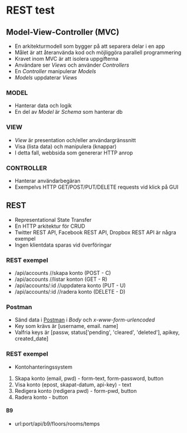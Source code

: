 # REST test

## Model-View-Controller (MVC)
* En arkitekturmodell som bygger på att separera delar i en app
* Målet är att återanvända kod och möjliggöra parallell programmering
* Kravet inom MVC är att isolera uppgifterna
* Användare ser _Views_ och använder _Controllers_
* En _Controller_ manipulerar _Models_
* _Models_ uppdaterar _Views_

### MODEL
* Hanterar data och logik
* En del av _Model_ är _Schema_ som hanterar db

### VIEW
* _View_ är presentation och/eller användargränssnitt
* Visa (lista data) och manipulera (knappar)
* I detta fall, webbsida som genererar HTTP anrop

### CONTROLLER
* Hanterar användarbegäran
* Exempelvs HTTP GET/POST/PUT/DELETE requests vid klick på GUI

## REST
* Representational State Transfer
* En HTTP arkitektur för CRUD
* Twitter REST API, Facebook REST API, Dropbox REST API är några exempel
* Ingen klientdata sparas vid överföringar

### REST exempel
* <url>/api/accounts        //skapa konto (POST - C)
* <url>/api/accounts        //listar konton (GET - R)
* <url>/api/accounts/:id    //uppdatera konto (PUT - U)
* <url>/api/accounts/:id    //radera konto (DELETE - D)

### Postman
* Sänd data i <a href="https://www.postman.com/">Postman</a> i *Body* och *x-www-form-urlencoded*
* Key som krävs är [username, email. name] 
* Valfria keys är [passw, status['pending', 'cleared', 'deleted'], apikey, created_date]

### REST exempel
* Kontohanteringssystem
1. Skapa konto (email, pwd) - form-text, form-password, button
2. Visa konto (epost, skapat-datum, api-key) - text
3. Redigera konto (redigera pwd) - form-pwd, button
4. Radera konto - button

#### B9
* url:port/api/b9/floors/rooms/temps

